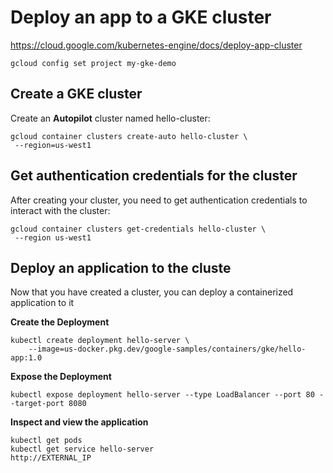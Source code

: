 # Deploy an app to a GKE cluster

https://cloud.google.com/kubernetes-engine/docs/deploy-app-cluster

```
gcloud config set project my-gke-demo
```

## Create a GKE cluster

Create an **Autopilot** cluster named hello-cluster:

```
gcloud container clusters create-auto hello-cluster \
 --region=us-west1
```

## Get authentication credentials for the cluster

After creating your cluster, you need to get authentication credentials to interact with the cluster:

```
gcloud container clusters get-credentials hello-cluster \
 --region us-west1
```

## Deploy an application to the cluste

Now that you have created a cluster, you can deploy a containerized application to it

**Create the Deployment**

```
kubectl create deployment hello-server \
    --image=us-docker.pkg.dev/google-samples/containers/gke/hello-app:1.0
```

**Expose the Deployment**

```
kubectl expose deployment hello-server --type LoadBalancer --port 80 --target-port 8080
```

**Inspect and view the application**

```
kubectl get pods
kubectl get service hello-server
http://EXTERNAL_IP
```
